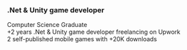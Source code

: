 ### .Net & Unity game developer
Computer Science Graduate  
+2 years .Net & Unity game developer freelancing on Upwork  
2 self-published mobile games with +20K downloads  
<!--👋-->

<!--
**MonierHossam/MonierHossam** is a ✨ _special_ ✨ repository because its `README.md` (this file) appears on your GitHub profile.

Here are some ideas to get you started:

- 🔭 I’m currently working on ...
- 🌱 I’m currently learning ...
- 👯 I’m looking to collaborate on ...
- 🤔 I’m looking for help with ...
- 💬 Ask me about ...
- 📫 How to reach me: ...
- 😄 Pronouns: ...
- ⚡ Fun fact: ...
-->
